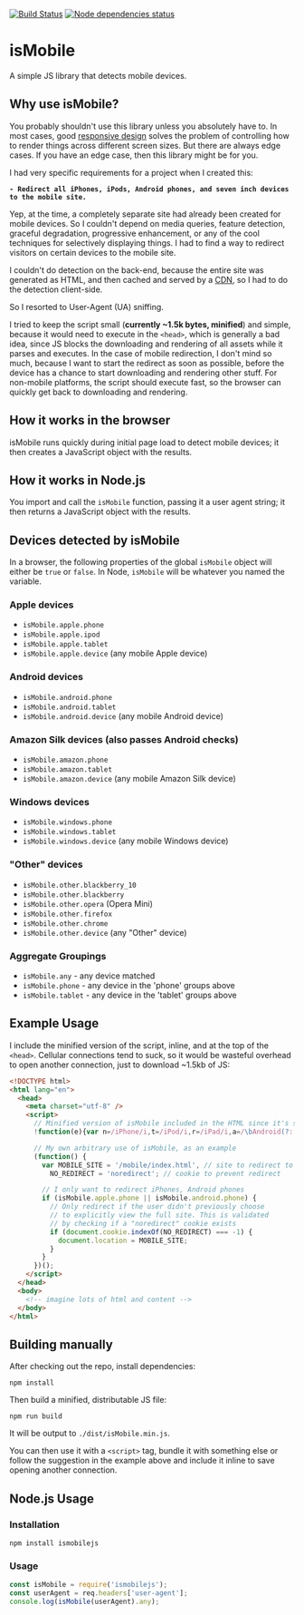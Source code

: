 [![Build Status](https://travis-ci.org/kaimallea/isMobile.png)](https://travis-ci.org/kaimallea/isMobile)
[![Node dependencies status](https://david-dm.org/kaimallea/isMobile.png)](https://david-dm.org/kaimallea/isMobile)

# isMobile

A simple JS library that detects mobile devices.

## Why use isMobile?

You probably shouldn't use this library unless you absolutely have to. In most cases, good [responsive design](https://en.wikipedia.org/wiki/Responsive_web_design) solves the problem of controlling how to
render things across different screen sizes. But there are always edge cases. If you have an edge case,
then this library might be for you.

I had very specific requirements for a project when I created this:

**`- Redirect all iPhones, iPods, Android phones, and seven inch devices to the mobile site.`**

Yep, at the time, a completely separate site had already been created for mobile devices. So I couldn't depend on media queries, feature detection, graceful degradation, progressive enhancement, or any of the cool techniques for selectively displaying things. I had to find a way to redirect visitors on certain devices to the mobile site.

I couldn't do detection on the back-end, because the entire site was generated as HTML, and then cached and served by a [CDN](https://en.wikipedia.org/wiki/Content_delivery_network), so I had to do the detection client-side.

So I resorted to User-Agent (UA) sniffing.

I tried to keep the script small (**currently ~1.5k bytes, minified**) and simple, because it would need to execute in the `<head>`, which is generally a bad idea, since JS blocks the downloading and rendering of all assets while it parses and executes. In the case of mobile redirection, I don't mind so much, because I want to start the redirect as soon as possible, before the device has a chance to start downloading and rendering other stuff. For non-mobile platforms, the script should execute fast, so the browser can quickly get back to downloading and rendering.

## How it works in the browser

isMobile runs quickly during initial page load to detect mobile devices; it then creates a JavaScript object with the results.

## How it works in Node.js

You import and call the `isMobile` function, passing it a user agent string; it then returns a JavaScript object with the results.

## Devices detected by isMobile

In a browser, the following properties of the global `isMobile` object will either be `true` or `false`. In Node, `isMobile` will be whatever you named the variable.

### Apple devices

- `isMobile.apple.phone`
- `isMobile.apple.ipod`
- `isMobile.apple.tablet`
- `isMobile.apple.device` (any mobile Apple device)

### Android devices

- `isMobile.android.phone`
- `isMobile.android.tablet`
- `isMobile.android.device` (any mobile Android device)

### Amazon Silk devices (also passes Android checks)

- `isMobile.amazon.phone`
- `isMobile.amazon.tablet`
- `isMobile.amazon.device` (any mobile Amazon Silk device)

### Windows devices

- `isMobile.windows.phone`
- `isMobile.windows.tablet`
- `isMobile.windows.device` (any mobile Windows device)

### "Other" devices

- `isMobile.other.blackberry_10`
- `isMobile.other.blackberry`
- `isMobile.other.opera` (Opera Mini)
- `isMobile.other.firefox`
- `isMobile.other.chrome`
- `isMobile.other.device` (any "Other" device)

### Aggregate Groupings

- `isMobile.any` - any device matched
- `isMobile.phone` - any device in the 'phone' groups above
- `isMobile.tablet` - any device in the 'tablet' groups above

## Example Usage

I include the minified version of the script, inline, and at the top of the `<head>`. Cellular connections tend to suck, so it would be wasteful overhead to open another connection, just to download ~1.5kb of JS:

<!-- prettier-ignore -->
```html
<!DOCTYPE html>
<html lang="en">
  <head>
    <meta charset="utf-8" />
    <script>
      // Minified version of isMobile included in the HTML since it's small
      !function(e){var n=/iPhone/i,t=/iPod/i,r=/iPad/i,a=/\bAndroid(?:.+)Mobile\b/i,p=/Android/i,l=/\bAndroid(?:.+)SD4930UR\b/i,b=/\bAndroid(?:.+)(?:KF[A-Z]{2,4})\b/i,f=/Windows Phone/i,u=/\bWindows(?:.+)ARM\b/i,c=/BlackBerry/i,s=/BB10/i,v=/Opera Mini/i,h=/\b(CriOS|Chrome)(?:.+)Mobile/i,w=/\Mobile(?:.+)Firefox\b/i;function m(e,i){return e.test(i)}function i(e){var i=e||("undefined"!=typeof navigator?navigator.userAgent:""),o=i.split("[FBAN");void 0!==o[1]&&(i=o[0]),void 0!==(o=i.split("Twitter"))[1]&&(i=o[0]);var d={apple:{phone:m(n,i),ipod:m(t,i),tablet:!m(n,i)&&m(r,i),device:m(n,i)||m(t,i)||m(r,i)},amazon:{phone:m(l,i),tablet:!m(l,i)&&m(b,i),device:m(l,i)||m(b,i)},android:{phone:m(l,i)||m(a,i),tablet:!m(l,i)&&!m(a,i)&&(m(b,i)||m(p,i)),device:m(l,i)||m(b,i)||m(a,i)||m(p,i)},windows:{phone:m(f,i),tablet:m(u,i),device:m(f,i)||m(u,i)},other:{blackberry:m(c,i),blackberry10:m(s,i),opera:m(v,i),firefox:m(w,i),chrome:m(h,i),device:m(c,i)||m(s,i)||m(v,i)||m(w,i)||m(h,i)}};return d.any=d.apple.device||d.android.device||d.windows.device||d.other.device,d.phone=d.apple.phone||d.android.phone||d.windows.phone,d.tablet=d.apple.tablet||d.android.tablet||d.windows.tablet,d}"undefined"!=typeof module&&module.exports&&"undefined"==typeof window?module.exports=i:"undefined"!=typeof module&&module.exports&&"undefined"!=typeof window?module.exports=i():"function"==typeof define&&define.amd?define([],e.isMobile=i()):e.isMobile=i()}(this);

      // My own arbitrary use of isMobile, as an example
      (function() {
        var MOBILE_SITE = '/mobile/index.html', // site to redirect to
          NO_REDIRECT = 'noredirect'; // cookie to prevent redirect

        // I only want to redirect iPhones, Android phones
        if (isMobile.apple.phone || isMobile.android.phone) {
          // Only redirect if the user didn't previously choose
          // to explicitly view the full site. This is validated
          // by checking if a "noredirect" cookie exists
          if (document.cookie.indexOf(NO_REDIRECT) === -1) {
            document.location = MOBILE_SITE;
          }
        }
      })();
    </script>
  </head>
  <body>
    <!-- imagine lots of html and content -->
  </body>
</html>
```

## Building manually

After checking out the repo, install dependencies:

```shell
npm install
```

Then build a minified, distributable JS file:

```shell
npm run build
```

It will be output to `./dist/isMobile.min.js`.

You can then use it with a `<script>` tag, bundle it with something else or follow the suggestion in the example above and include it inline to save opening another connection.

## Node.js Usage

### Installation

```shell
npm install ismobilejs
```

### Usage

```js
const isMobile = require('ismobilejs');
const userAgent = req.headers['user-agent'];
console.log(isMobile(userAgent).any);
```
